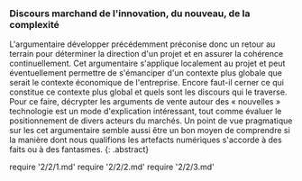 ### Discours marchand de l'innovation, du nouveau, de la complexité

L'argumentaire développer précédemment préconise donc un retour au terrain pour déterminer la direction d'un projet et en assurer la cohérence continuellement. Cet argumentaire s'applique localement au projet et peut éventuellement permettre de s'émanciper d'un contexte plus globale que serait le contexte économique de l'entreprise. Encore faut-il cerner ce qui constitue ce contexte plus global et quels sont les discours qui le traverse. Pour ce faire, décrypter les arguments de vente autour des « nouvelles » technologie est un mode d'explication intéressant, tout comme évaluer le positionnement de divers acteurs du marchés. Un point de vue pragmatique sur les cet argumentaire semble aussi être un bon moyen de comprendre si la manière dont nous qualifions les artefacts numériques s'accorde à des faits ou à des fantasmes.
{: .abstract}

require '2/2/1.md'
require '2/2/2.md'
require '2/2/3.md'